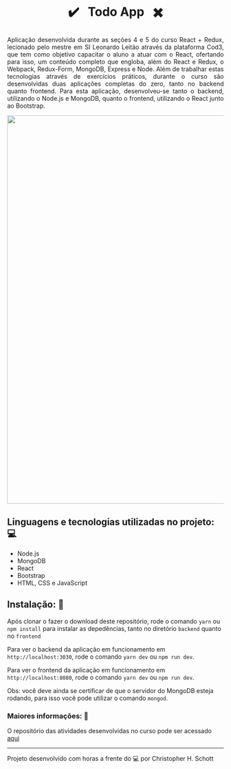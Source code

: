 # <p align="center"> :heavy_check_mark: &nbsp; Todo App &nbsp; :heavy_multiplication_x: </p>

<p align="justify">
Aplicação desenvolvida durante as seções 4 e 5 do curso React + Redux, lecionado pelo mestre em SI Leonardo Leitão através da plataforma Cod3, que tem como objetivo capacitar o aluno a atuar com o React, ofertando para isso, um conteúdo completo que engloba, além do React e Redux, o Webpack, Redux-Form, MongoDB, Express e Node. Além de trabalhar estas tecnologias através de exercícios práticos, durante o curso são desenvolvidas duas aplicações completas do zero, tanto no backend quanto frontend.
Para esta aplicação, desenvolveu-se tanto o backend, utilizando o Node.js e MongoDB, quanto o frontend, utilizando o React junto ao Bootstrap.
</p>

<div align="center">
  <img src="" width="900px" />
</div>

## Linguagens e tecnologias utilizadas no projeto: :computer:
<ul>
  <li>Node.js</li>
  <li>MongoDB</li>
  <li>React</li>
  <li>Bootstrap</li>
  <li>HTML, CSS e JavaScript</li>
</ul>

## Instalação: :rocket:

Após clonar o fazer o download deste repositório, rode o comando `yarn` ou `npm install` para instalar as depedências, tanto no diretório `backend` quanto no `frontend`

Para ver o backend da aplicação em funcionamento em `http://localhost:3030`, rode o comando `yarn dev` ou `npm run dev`.

Para ver o frontend da aplicação em funcionamento em `http://localhost:8080`, rode o comando `yarn dev` ou `npm run dev`.

Obs: você deve ainda se certificar de que o servidor do MongoDB esteja rodando, para isso você pode utilizar o comando `mongod`.

### Maiores informações: :pencil:

O repositório das atividades desenvolvidas no curso pode ser acessado <a href="https://github.com/ChristopherHauschild/curso-react-redux">aqui</a>

<hr>

Projeto desenvolvido com horas a frente do :computer: por Christopher H. Schott
